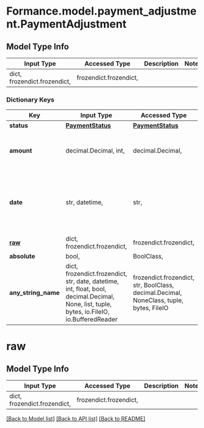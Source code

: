 # Formance.model.payment_adjustment.PaymentAdjustment

## Model Type Info
Input Type | Accessed Type | Description | Notes
------------ | ------------- | ------------- | -------------
dict, frozendict.frozendict,  | frozendict.frozendict,  |  | 

### Dictionary Keys
Key | Input Type | Accessed Type | Description | Notes
------------ | ------------- | ------------- | ------------- | -------------
**status** | [**PaymentStatus**](PaymentStatus.md) | [**PaymentStatus**](PaymentStatus.md) |  | [optional] 
**amount** | decimal.Decimal, int,  | decimal.Decimal,  |  | [optional] value must be a 64 bit integer
**date** | str, datetime,  | str,  |  | [optional] value must conform to RFC-3339 date-time
**[raw](#raw)** | dict, frozendict.frozendict,  | frozendict.frozendict,  |  | [optional] 
**absolute** | bool,  | BoolClass,  |  | [optional] 
**any_string_name** | dict, frozendict.frozendict, str, date, datetime, int, float, bool, decimal.Decimal, None, list, tuple, bytes, io.FileIO, io.BufferedReader | frozendict.frozendict, str, BoolClass, decimal.Decimal, NoneClass, tuple, bytes, FileIO | any string name can be used but the value must be the correct type | [optional]

# raw

## Model Type Info
Input Type | Accessed Type | Description | Notes
------------ | ------------- | ------------- | -------------
dict, frozendict.frozendict,  | frozendict.frozendict,  |  | 

[[Back to Model list]](../../README.md#documentation-for-models) [[Back to API list]](../../README.md#documentation-for-api-endpoints) [[Back to README]](../../README.md)

